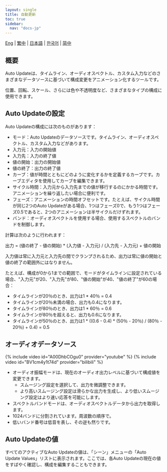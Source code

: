 ```yaml
---
layout: single
title: 自動更新
toc: true
sidebar:
  nav: "docs-jp"
---
```

[Eng](/dancexr/features/autoupdate) | [繁中](/tw/dancexr/features/autoupdate) | [日本語](/jp/dancexr/features/autoupdate) | [한국어](/kr/dancexr/features/autoupdate) | [简中](/zh/dancexr/features/autoupdate)


## 概要
Auto Updateは、タイムライン、オーディオスペクトル、カスタム入力などのさまざまなデータソースに基づいて構成変更をアニメーション化するツールです。

位置、回転、スケール、さらには色や不透明度など、さまざまなタイプの構成に使用できます。

## Auto Updateの設定
Auto Updateの構成には次のものがあります：
* モード：Auto Updateのデータソースです。タイムライン、オーディオスペクトル、カスタム入力などがあります。
* 入力元：入力の開始値
* 入力先：入力の終了値
* 値の開始：出力の開始値
* 値の終了：出力の終了値
* カーブ：値が時間とともにどのように変化するかを定義するカーブです。カーブエディタを使用してカーブを編集できます。
* サイクル時間：入力元から入力先までの値が移行するのにかかる時間です。アニメーションを繰り返したい場合に便利です。
* フェーズ：アニメーションの時間オフセットです。たとえば、サイクル時間が同じ2つのAuto Updateがある場合、1つはフェーズ0で、もう1つはフェーズ0.5であると、2つのアニメーションは半サイクルだけずれます。
* バンド：オーディオスペクトルを使用する場合、使用するスペクトルのバンドを制御します。

計算は次のように行われます：

出力 = (値の終了 - 値の開始) * (入力値 - 入力元) / (入力先 - 入力元) + 値の開始

入力値は常に入力元と入力先の間でクランプされるため、出力は常に値の開始と値の終了の範囲外にはなりません。

たとえば、構成が0から1までの範囲で、モードがタイムラインに設定されている場合、"入力元"が20、"入力先"が80、"値の開始"が40、"値の終了"が60の場合：
* タイムラインが20％のとき、出力は1 * 40％ = 0.4
* タイムラインが20％未満の場合、出力も0.4になります。
* タイムラインが80％のとき、出力は1 * 60％ = 0.6
* タイムラインが80％を超えると、出力も0.6になります。
* タイムラインが50％のとき、出力は1 * ((0.6 - 0.4) * (50％ - 20％) / (80％ - 20％) + 0.4) = 0.5

## オーディオデータソース
{% include video id="A00DhbCOgu0" provider="youtube" %}
{% include video id="BV1cm4y1t74d" provider="bilibili" %}

* オーディオ振幅モードは、現在のオーディオ出力レベルに基づいて構成値を変更できます。
    * スムージング設定を選択して、出力を微調整できます。
    * より高いスムージング設定は滑らかな出力を生成し、より低いスムージング設定はより速い応答を可能にします。
* スペクトルバンドモードは、オーディオスペクトルデータから出力を取得します。
* 1024バンドに分割されています。周波数の順序で。
* 低いバンド番号は低音を表し、その逆も然りです。

## Auto Updateの値
すべてのアクティブなAuto Updateの値は、「シーン」メニューの「Auto Update Values」リストに表示されます。ここでは、各Auto Updateの現在の値をすばやく確認し、構成を編集することもできます。